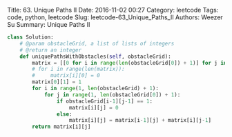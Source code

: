 Title: 63. Unique Paths II 
Date: 2016-11-02 00:27
Category: leetcode
Tags: code, python, leetcode
Slug: leetcode-63_Unique_Paths_II 
Authors: Weezer Su
Summary: Unique Paths II


```python
class Solution:
    # @param obstacleGrid, a list of lists of integers
    # @return an integer
    def uniquePathsWithObstacles(self, obstacleGrid):
        matrix = [[0 for i in range(len(obstacleGrid[0]) + 1)] for j in range(len(obstacleGrid) + 1)]
        # for i in range(len(matrix)):
        #     matrix[i][0] = 0
        matrix[0][1] = 1
        for i in range(1, len(obstacleGrid) + 1):
            for j in range(1, len(obstacleGrid[0]) + 1):
                if obstacleGrid[i-1][j-1] == 1:
                    matrix[i][j] = 0
                else:
                    matrix[i][j] = matrix[i-1][j] + matrix[i][j-1]
        return matrix[i][j]
```

